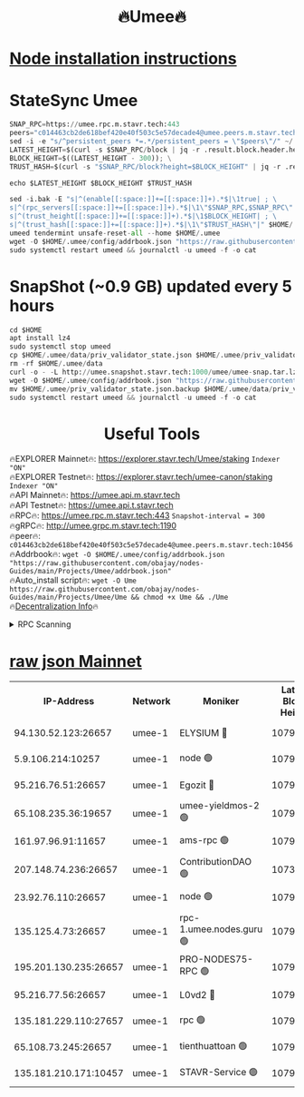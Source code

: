 <h1 align="center"> 🔥Umee🔥</h1>


[Node installation instructions](https://github.com/obajay/nodes-Guides/tree/main/Projects/Umee)
=
# StateSync Umee
```python
SNAP_RPC=https://umee.rpc.m.stavr.tech:443
peers="c014463cb2de618bef420e40f503c5e57decade4@umee.peers.m.stavr.tech:10456"
sed -i -e "s/^persistent_peers *=.*/persistent_peers = \"$peers\"/" ~/.umee/config/config.toml
LATEST_HEIGHT=$(curl -s $SNAP_RPC/block | jq -r .result.block.header.height); \
BLOCK_HEIGHT=$((LATEST_HEIGHT - 300)); \
TRUST_HASH=$(curl -s "$SNAP_RPC/block?height=$BLOCK_HEIGHT" | jq -r .result.block_id.hash)

echo $LATEST_HEIGHT $BLOCK_HEIGHT $TRUST_HASH

sed -i.bak -E "s|^(enable[[:space:]]+=[[:space:]]+).*$|\1true| ; \
s|^(rpc_servers[[:space:]]+=[[:space:]]+).*$|\1\"$SNAP_RPC,$SNAP_RPC\"| ; \
s|^(trust_height[[:space:]]+=[[:space:]]+).*$|\1$BLOCK_HEIGHT| ; \
s|^(trust_hash[[:space:]]+=[[:space:]]+).*$|\1\"$TRUST_HASH\"|" $HOME/.umee/config/config.toml
umeed tendermint unsafe-reset-all --home $HOME/.umee
wget -O $HOME/.umee/config/addrbook.json "https://raw.githubusercontent.com/obajay/nodes-Guides/main/Projects/Umee/addrbook.json"
sudo systemctl restart umeed && journalctl -u umeed -f -o cat
```
# SnapShot (~0.9 GB) updated every 5 hours
```python
cd $HOME
apt install lz4
sudo systemctl stop umeed
cp $HOME/.umee/data/priv_validator_state.json $HOME/.umee/priv_validator_state.json.backup
rm -rf $HOME/.umee/data
curl -o - -L http://umee.snapshot.stavr.tech:1000/umee/umee-snap.tar.lz4 | lz4 -c -d - | tar -x -C $HOME/.umee --strip-components 2
wget -O $HOME/.umee/config/addrbook.json "https://raw.githubusercontent.com/obajay/nodes-Guides/main/Projects/Umee/addrbook.json"
mv $HOME/.umee/priv_validator_state.json.backup $HOME/.umee/data/priv_validator_state.json
sudo systemctl restart umeed && journalctl -u umeed -f -o cat
```
 <h1 align="center"> Useful Tools</h1>

🔥EXPLORER Mainnet🔥:      https://explorer.stavr.tech/Umee/staking             `Indexer "ON"` \
🔥EXPLORER Testnet🔥:        https://explorer.stavr.tech/umee-canon/staking      `Indexer "ON"` \
🔥API Mainnet🔥:                   https://umee.api.m.stavr.tech \
🔥API Testnet🔥:                     https://umee.api.t.stavr.tech \
🔥RPC🔥:                           https://umee.rpc.m.stavr.tech:443                     `Snapshot-interval = 300` \
🔥gRPC🔥:                              http://umee.grpc.m.stavr.tech:1190 \
🔥peer🔥:                     `c014463cb2de618bef420e40f503c5e57decade4@umee.peers.m.stavr.tech:10456` \
🔥Addrbook🔥:    ```wget -O $HOME/.umee/config/addrbook.json "https://raw.githubusercontent.com/obajay/nodes-Guides/main/Projects/Umee/addrbook.json"``` \
🔥Auto_install script🔥: ```wget -O Ume https://raw.githubusercontent.com/obajay/nodes-Guides/main/Projects/Umee/Ume && chmod +x Ume && ./Ume``` \
🔥[Decentralization Info](https://github.com/obajay/StateSync-snapshots/tree/main/Projects/Umee/Decentralization)🔥

<details>
<summary>RPC Scanning</summary>

<h2 align="center"> We scan nodes in real time every 4 hours. And we provide the final result of RPC endpoints.
We cannot influence the operation of these nodes in any way. </h2>


```python
If Voting Power is higher than 0 --> then the Node is a validator of the network and may be subject to attack and be a potential threat to the chain.
```
```python
We marked such validators with a red symbol
```

</details>

[raw json Mainnet](https://rpc-check.umeem.stavr.tech/umeem/rpc-umeem-result.json)
=



<table><tr><th>IP-Address</th><th>Network</th><th>Moniker</th><th>Latest Block Height</th><th>Earliest Block Height</th><th>Catching Up</th><th>Tx Index</th><th>Voting Power</th><th>Scan Time</th></tr><tr><td>94.130.52.123:26657</td><td>umee-1</td><td>ELYSIUM 🔴</td><td>10796415</td><td>3216011</td><td>False</td><td>on</td><td>23171287</td><td>2024-02-28T14:06:49.736795772UTC</td></tr><tr><td>5.9.106.214:10257</td><td>umee-1</td><td>node 🟢</td><td>10796411</td><td>7942001</td><td>False</td><td>on</td><td>0</td><td>2024-02-28T14:06:26.730460990UTC</td></tr><tr><td>95.216.76.51:26657</td><td>umee-1</td><td>Egozit 🔴</td><td>10796415</td><td>8262001</td><td>False</td><td>off</td><td>38408332</td><td>2024-02-28T14:06:49.414781782UTC</td></tr><tr><td>65.108.235.36:19657</td><td>umee-1</td><td>umee-yieldmos-2 🟢</td><td>10796397</td><td>9575548</td><td>False</td><td>on</td><td>0</td><td>2024-02-28T14:05:04.107773383UTC</td></tr><tr><td>161.97.96.91:11657</td><td>umee-1</td><td>ams-rpc 🟢</td><td>10796419</td><td>10352001</td><td>False</td><td>on</td><td>0</td><td>2024-02-28T14:07:09.836801422UTC</td></tr><tr><td>207.148.74.236:26657</td><td>umee-1</td><td>ContributionDAO 🟢</td><td>10738676</td><td>10484838</td><td>False</td><td>off</td><td>0</td><td>2024-02-28T14:06:58.563422281UTC</td></tr><tr><td>23.92.76.110:26657</td><td>umee-1</td><td>node 🟢</td><td>10796422</td><td>10526001</td><td>False</td><td>on</td><td>0</td><td>2024-02-28T14:07:30.993552498UTC</td></tr><tr><td>135.125.4.73:26657</td><td>umee-1</td><td>rpc-1.umee.nodes.guru 🟢</td><td>10796415</td><td>10691018</td><td>False</td><td>on</td><td>0</td><td>2024-02-28T14:06:51.236545332UTC</td></tr><tr><td>195.201.130.235:26657</td><td>umee-1</td><td>PRO-NODES75-RPC 🟢</td><td>10796411</td><td>10696411</td><td>False</td><td>on</td><td>0</td><td>2024-02-28T14:06:24.458433892UTC</td></tr><tr><td>95.216.77.56:26657</td><td>umee-1</td><td>L0vd2 🔴</td><td>10796419</td><td>10696418</td><td>False</td><td>off</td><td>38365467</td><td>2024-02-28T14:07:09.541503545UTC</td></tr><tr><td>135.181.229.110:27657</td><td>umee-1</td><td>rpc 🟢</td><td>10796401</td><td>10754071</td><td>False</td><td>on</td><td>0</td><td>2024-02-28T14:05:26.875849925UTC</td></tr><tr><td>65.108.73.245:26657</td><td>umee-1</td><td>tienthuattoan 🟢</td><td>10796407</td><td>10787155</td><td>False</td><td>on</td><td>0</td><td>2024-02-28T14:06:03.849381506UTC</td></tr><tr><td>135.181.210.171:10457</td><td>umee-1</td><td>STAVR-Service 🟢</td><td>10796417</td><td>10795301</td><td>False</td><td>on</td><td>0</td><td>2024-02-28T14:06:58.965096418UTC</td></tr></table>
